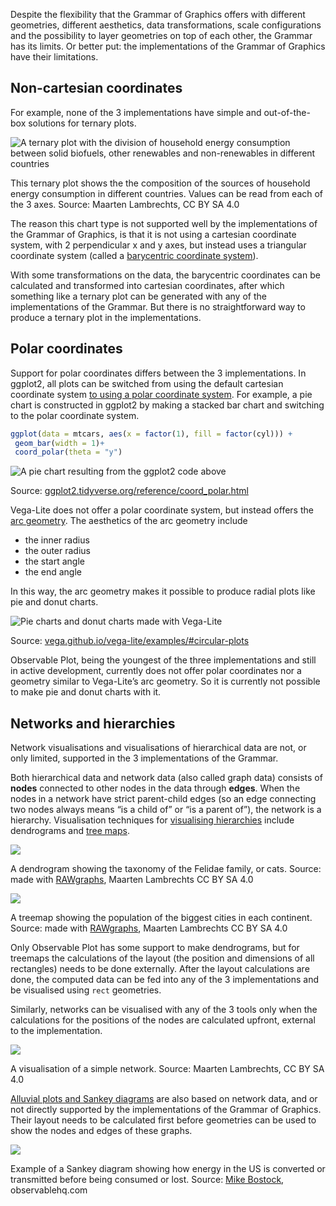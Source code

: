 Despite the flexibility that the Grammar of Graphics offers with different geometries, different aesthetics, data transformations, scale configurations and the possibility to layer geometries on top of each other, the Grammar has its limits. Or better put: the implementations of the Grammar of Graphics have their limitations.

## Non-cartesian coordinates

For example, none of the 3 implementations have simple and out-of-the-box solutions for ternary plots.

![A ternary plot with the division of household energy consumption between solid biofuels, other renewables and non-renewables in different countries](Chart%20types%20and%20the%20Grammar%20of%20Graphics%20263c3fb1faf44d64a3e2670baf5bcc26/ternary-plot-4.png)

This ternary plot shows the the composition of the sources of household energy consumption in different countries. Values can be read from each of the 3 axes. Source: Maarten Lambrechts, CC BY SA 4.0

The reason this chart type is not supported well by the implementations of the Grammar of Graphics, is that it is not using a cartesian coordinate system, with 2 perpendicular x and y axes, but instead uses a triangular coordinate system (called a [barycentric coordinate system](https://en.wikipedia.org/wiki/Barycentric_coordinate_system)).

With some transformations on the data, the barycentric coordinates can be calculated and transformed into cartesian coordinates, after which something like a ternary plot can be generated with any of the implementations of the Grammar. But there is no straightforward way to produce a ternary plot in the implementations.

## Polar coordinates

Support for polar coordinates differs between the 3 implementations. In ggplot2, all plots can be switched from using the default cartesian coordinate system [to using a polar coordinate system](https://ggplot2.tidyverse.org/reference/coord_polar.html). For example, a pie chart is constructed in ggplot2 by making a stacked bar chart and switching to the polar coordinate system.

```r
ggplot(data = mtcars, aes(x = factor(1), fill = factor(cyl))) +
 geom_bar(width = 1)+
 coord_polar(theta = "y")
```

![A pie chart resulting from the ggplot2 code above](Chart%20types%20and%20the%20Grammar%20of%20Graphics%20263c3fb1faf44d64a3e2670baf5bcc26/ggplot-pie-chart.png)

Source: [ggplot2.tidyverse.org/reference/coord_polar.html](https://ggplot2.tidyverse.org/reference/coord_polar.html)

Vega-Lite does not offer a polar coordinate system, but instead offers the [arc geometry](https://vega.github.io/vega-lite/docs/arc.html). The aesthetics of the arc geometry include

- the inner radius
- the outer radius
- the start angle
- the end angle

In this way, the arc geometry makes it possible to produce radial plots like pie and donut charts.

![Pie charts and donut charts made with Vega-Lite](Chart%20types%20and%20the%20Grammar%20of%20Graphics%20263c3fb1faf44d64a3e2670baf5bcc26/circle-plots-vega-lite.png)

Source: [vega.github.io/vega-lite/examples/#circular-plots](https://vega.github.io/vega-lite/examples/#circular-plots)

Observable Plot, being the youngest of the three implementations and still in active development, currently does not offer polar coordinates nor a geometry similar to Vega-Lite’s arc geometry. So it is currently not possible to make pie and donut charts with it.

## Networks and hierarchies

Network visualisations and visualisations of hierarchical data are not, or only limited, supported in the 3 implementations of the Grammar.

Both hierarchical data and network data (also called graph data) consists of **nodes** connected to other nodes in the data through **edges**. When the nodes in a network have strict parent-child edges (so an edge connecting two nodes always means “is a child of” or “is a parent of”), the network is a hierarchy. Visualisation techniques for <span class='internal-link'>[visualising hierarchies](visualising-hierarchies)</span> include dendrograms and <span class='internal-link'>[tree maps](visualising-hierarchies-with-numbers)</span>.

![ ](Chart%20types%20and%20the%20Grammar%20of%20Graphics%20263c3fb1faf44d64a3e2670baf5bcc26/felidae-dendrogram.svg)

A dendrogram showing the taxonomy of the Felidae family, or cats. Source: made with [RAWgraphs](https://app.rawgraphs.io/), Maarten Lambrechts CC BY SA 4.0

![ ](Chart%20types%20and%20the%20Grammar%20of%20Graphics%20263c3fb1faf44d64a3e2670baf5bcc26/treemap-cities.svg)

A treemap showing the population of the biggest cities in each continent. Source: made with [RAWgraphs](https://app.rawgraphs.io/), Maarten Lambrechts CC BY SA 4.0

Only Observable Plot has some support to make dendrograms, but for treemaps the calculations of the layout (the position and dimensions of all rectangles) needs to be done externally. After the layout calculations are done, the computed data can be fed into any of the 3 implementations and be visualised using `rect` geometries.

Similarly, networks can be visualised with any of the 3 tools only when the calculations for the positions of the nodes are calculated upfront, external to the implementation.

<p class='center'>
<img src='Chart%20types%20and%20the%20Grammar%20of%20Graphics%20263c3fb1faf44d64a3e2670baf5bcc26/simple-graph.png' alt=' ' class='max-400' />
</p>

A visualisation of a simple network. Source: Maarten Lambrechts, CC BY SA 4.0

<p><span class='internal-link'><a href='sankey-and-alluvial-diagrams'>Alluvial plots and Sankey diagrams</a></span> are also based on network data, and or not directly supported by the implementations of the Grammar of Graphics. Their layout needs to be calculated first before geometries can be used to show the nodes and edges of these graphs.</p>

![ ](Chart%20types%20and%20the%20Grammar%20of%20Graphics%20263c3fb1faf44d64a3e2670baf5bcc26/sankey-observable.png)

Example of a Sankey diagram showing how energy in the US is converted or transmitted before being consumed or lost. Source: [Mike Bostock](https://observablehq.com/@d3/sankey), observablehq.com